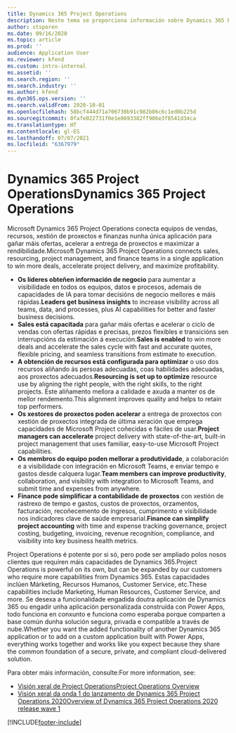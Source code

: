 ```yaml
---
title: Dynamics 365 Project Operations
description: Neste tema se proporciona información sobre Dynamics 365 Project Operations.
author: stsporen
ms.date: 09/16/2020
ms.topic: article
ms.prod: ''
audience: Application User
ms.reviewer: kfend
ms.custom: intro-internal
ms.assetid: ''
ms.search.region: ''
ms.search.industry: ''
ms.author: kfend
ms.dyn365.ops.version: ''
ms.search.validFrom: 2020-10-01
ms.openlocfilehash: 58bcf444d71a706730b91c982b06c6c1ed0b225d
ms.sourcegitcommit: 0fafe022731f0e1e8693382ff906e3f8541d34ca
ms.translationtype: HT
ms.contentlocale: gl-ES
ms.lasthandoff: 07/07/2021
ms.locfileid: "6367979"
---
```

# <a name="dynamics-365-project-operations"></a><span data-ttu-id="d325c-103">Dynamics 365 Project Operations</span><span class="sxs-lookup"><span data-stu-id="d325c-103">Dynamics 365 Project Operations</span></span>

<span data-ttu-id="d325c-104">Microsoft Dynamics 365 Project Operations conecta equipos de vendas, recursos, xestión de proxectos e finanzas nunha única aplicación para gañar máis ofertas, acelerar a entrega de proxectos e maximizar a rendibilidade.</span><span class="sxs-lookup"><span data-stu-id="d325c-104">Microsoft Dynamics 365 Project Operations connects sales, resourcing, project management, and finance teams in a single application to win more deals, accelerate project delivery, and maximize profitability.</span></span>

-   <span data-ttu-id="d325c-105">**Os líderes obteñen información de negocio** para aumentar a visibilidade en todos os equipos, datos e procesos, ademais de capacidades de IA para tomar decisións de negocio mellores e máis rápidas.</span><span class="sxs-lookup"><span data-stu-id="d325c-105">**Leaders get business insights** to increase visibility across all teams, data, and processes, plus AI capabilities for better and faster business decisions.</span></span>
-   <span data-ttu-id="d325c-106">**Sales está capacitada** para gañar máis ofertas e acelerar o ciclo de vendas con ofertas rápidas e precisas, prezos flexibles e transicións sen interrupcións da estimación á execución.</span><span class="sxs-lookup"><span data-stu-id="d325c-106">**Sales is enabled** to win more deals and accelerate the sales cycle with fast and accurate quotes, flexible pricing, and seamless transitions from estimate to execution.</span></span>
-   <span data-ttu-id="d325c-107">**A obtención de recursos está configurada para optimizar** o uso dos recursos aliñando ás persoas adecuadas, coas habilidades adecuadas, aos proxectos adecuados.</span><span class="sxs-lookup"><span data-stu-id="d325c-107">**Resourcing is set up to optimize** resource use by aligning the right people, with the right skills, to the right projects.</span></span> <span data-ttu-id="d325c-108">Este aliñamento mellora a calidade e axuda a manter os de mellor rendemento.</span><span class="sxs-lookup"><span data-stu-id="d325c-108">This alignment improves quality and helps to retain top performers.</span></span>
-   <span data-ttu-id="d325c-109">**Os xestores de proxectos poden acelerar** a entrega de proxectos con xestión de proxectos integrada de última xeración que emprega capacidades de Microsoft Project coñecidas e fáciles de usar.</span><span class="sxs-lookup"><span data-stu-id="d325c-109">**Project managers can accelerate** project delivery with state-of-the-art, built-in project management that uses familiar, easy-to-use Microsoft Project capabilities.</span></span>
-   <span data-ttu-id="d325c-110">**Os membros do equipo poden mellorar a produtividade**, a colaboración e a visibilidade con integración en Microsoft Teams, e enviar tempo e gastos desde calquera lugar.</span><span class="sxs-lookup"><span data-stu-id="d325c-110">**Team members can improve productivity**, collaboration, and visibility with integration to Microsoft Teams, and submit time and expenses from anywhere.</span></span>
-   <span data-ttu-id="d325c-111">**Finance pode simplificar a contabilidade de proxectos** con xestión de rastrexo de tempo e gastos, custos de proxectos, orzamentos, facturación, recoñecemento de ingresos, cumprimento e visibilidade nos indicadores clave de saúde empresarial.</span><span class="sxs-lookup"><span data-stu-id="d325c-111">**Finance can simplify project accounting** with time and expense tracking governance, project costing, budgeting, invoicing, revenue recognition, compliance, and visibility into key business health metrics.</span></span>

<span data-ttu-id="d325c-112">Project Operations é potente por si só, pero pode ser ampliado polos nosos clientes que requiren máis capacidades de Dynamics 365.</span><span class="sxs-lookup"><span data-stu-id="d325c-112">Project Operations is powerful on its own, but can be expanded by our customers who require more capabilities from Dynamics 365.</span></span> <span data-ttu-id="d325c-113">Estas capacidades inclúen Márketing, Recursos Humanos, Customer Service, etc.</span><span class="sxs-lookup"><span data-stu-id="d325c-113">These capabilities include Marketing, Human Resources, Customer Service, and more.</span></span> <span data-ttu-id="d325c-114">Se desexa a funcionalidade engadida doutra aplicación de Dynamics 365 ou engadir unha aplicación personalizada construída con Power Apps, todo funciona en conxunto e funciona como esperaba porque comparten a base común dunha solución segura, privada e compatible a través de nube.</span><span class="sxs-lookup"><span data-stu-id="d325c-114">Whether you want the added functionality of another Dynamics 365 application or to add on a custom application built with Power Apps, everything works together and works like you expect because they share the common foundation of a secure, private, and compliant cloud-delivered solution.</span></span>

<span data-ttu-id="d325c-115">Para obter máis información, consulte:</span><span class="sxs-lookup"><span data-stu-id="d325c-115">For more information, see:</span></span>

- [<span data-ttu-id="d325c-116">Visión xeral de Project Operations</span><span class="sxs-lookup"><span data-stu-id="d325c-116">Project Operations Overview</span></span>](https://dynamics.microsoft.com/en-us/project-operations/overview/)
- [<span data-ttu-id="d325c-117">Visión xeral da onda 1 do lanzamento de Dynamics 365 Project Operations 2020</span><span class="sxs-lookup"><span data-stu-id="d325c-117">Overview of Dynamics 365 Project Operations 2020 release wave 1</span></span>](/dynamics365-release-plan/2020wave1/dynamics365-project-operations/)



[!INCLUDE[footer-include](includes/footer-banner.md)]
